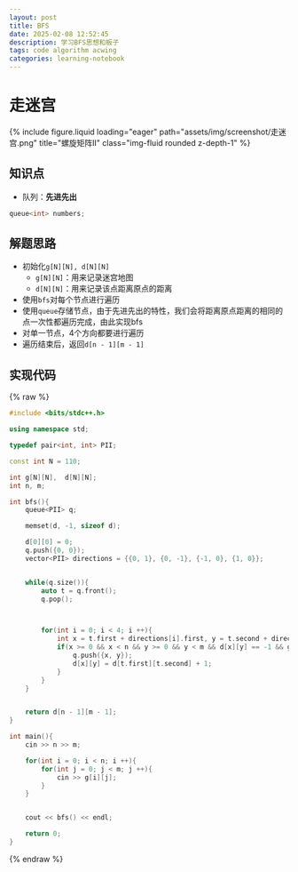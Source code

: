 ```yaml
---
layout: post
title: BFS
date: 2025-02-08 12:52:45
description: 学习BFS思想和板子
tags: code algorithm acwing
categories: learning-notebook
---
```


# 走迷宫

<div class="row">
    <div class="col-sm mt-3 mt-md-0">
        {% include figure.liquid loading="eager" path="assets/img/screenshot/走迷宫.png" title="螺旋矩阵II" class="img-fluid rounded z-depth-1" %}
    </div>
</div>

## 知识点

- 队列：**先进先出**

```c++
queue<int> numbers;
```

## 解题思路

- 初始化`g[N][N], d[N][N]`
  - `g[N][N]`：用来记录迷宫地图
  - `d[N][N]`：用来记录该点距离原点的距离
- 使用`bfs`对每个节点进行遍历
- 使用`queue`存储节点，由于先进先出的特性，我们会将距离原点距离的相同的点一次性都遍历完成，由此实现bfs
- 对单一节点，4个方向都要进行遍历
- 遍历结束后，返回`d[n - 1][m - 1]`

## 实现代码

{% raw %}

```cpp
#include <bits/stdc++.h>

using namespace std;

typedef pair<int, int> PII;

const int N = 110;

int g[N][N],  d[N][N];
int n, m;

int bfs(){
    queue<PII> q;

    memset(d, -1, sizeof d);

    d[0][0] = 0;
    q.push({0, 0});
    vector<PII> directions = {{0, 1}, {0, -1}, {-1, 0}, {1, 0}};


    while(q.size()){
        auto t = q.front();
        q.pop();



        for(int i = 0; i < 4; i ++){
            int x = t.first + directions[i].first, y = t.second + directions[i].second;
            if(x >= 0 && x < n && y >= 0 && y < m && d[x][y] == -1 && g[x][y] == 0){
                q.push({x, y});
                d[x][y] = d[t.first][t.second] + 1;
            }
        }
    }


    return d[n - 1][m - 1];
}

int main(){
    cin >> n >> m;

    for(int i = 0; i < n; i ++){
        for(int j = 0; j < m; j ++){
            cin >> g[i][j];
        }
    }


    cout << bfs() << endl;

    return 0;
}
```

{% endraw %}
